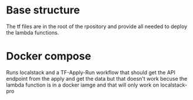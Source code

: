 # Base structure
The tf files are in the root of the rpository and provide all needed to deploy the lambda functions. 

# Docker compose
Runs localstack and a TF-Apply-Run workflow that should get the API endpoint from the apply and get the data but that doesn't work becuse the lambda function is in a docker iamge and that will only work on localstack-pro